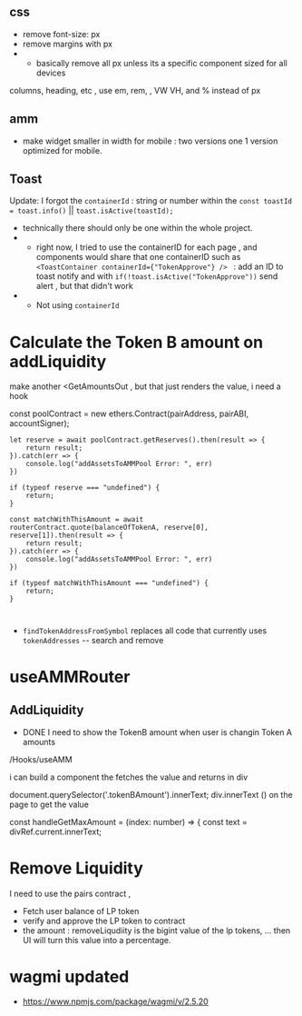## css

- remove font-size: px
- remove margins with px
- - basically remove all px unless its a specific component sized for all devices

columns, heading, etc , use em, rem, , VW VH, and % instead of px

## amm

- make widget smaller in width for mobile : two versions one 1 version optimized for mobile.

## Toast

Update: I forgot the `containerId` : string or number within the `const toastId  = toast.info()` || `toast.isActive(toastId); `

- technically there should only be one <ToastContainer> within the whole project.
- - right now, I tried to use the containerID for each page , and components would share that one containerID such as `<ToastContainer containerId={"TokenApprove"} /> ` : add an ID to toast notify and with `if(!toast.isActive("TokenApprove"))` send alert , but that didn't work
- - Not using `containerId`

# Calculate the Token B amount on addLiquidity

make another <GetAmountsOut , but that just renders the value, i need a hook

const poolContract = new ethers.Contract(pairAddress, pairABI, accountSigner);

    let reserve = await poolContract.getReserves().then(result => {
        return result;
    }).catch(err => {
        console.log("addAssetsToAMMPool Error: ", err)
    })

    if (typeof reserve === "undefined") {
        return;
    }

    const matchWithThisAmount = await routerContract.quote(balanceOfTokenA, reserve[0], reserve[1]).then(result => {
        return result;
    }).catch(err => {
        console.log("addAssetsToAMMPool Error: ", err)
    })

    if (typeof matchWithThisAmount === "undefined") {
        return;
    }

#

- `findTokenAddressFromSymbol` replaces all code that currently uses `tokenAddresses`
  -- search and remove

# useAMMRouter

## AddLiquidity

- DONE
  I need to show the TokenB amount when user is changin Token A amounts

/Hooks/useAMM

i can build a component the fetches the value and returns in div

document.querySelector('.tokenBAmount').innerText;
div.innerText () on the page to get the value

const handleGetMaxAmount = (index: number) => {
const text = divRef.current.innerText;

# Remove Liquidity

I need to use the pairs contract ,

- Fetch user balance of LP token
- verify and approve the LP token to contract
- the amount : removeLiqudiity is the bigint value of the lp tokens, ... then UI will turn this value into a percentage.

# wagmi updated
- https://www.npmjs.com/package/wagmi/v/2.5.20


